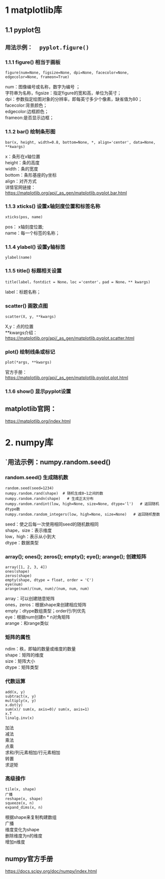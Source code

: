 # 1 matplotlib库
## 1.1 pyplot包
## `用法示例：  pyplot.figure()`
### 1.1.1 figure() 相当于画板
```
figure(num=None, figsize=None, dpi=None, facecolor=None, edgecolor=None, frameon=True)
```
num：图像编号或名称，数字为编号 ；<br>
字符串为名称，figsize：指定figure的宽和高，单位为英寸；<br>
dpi：参数指定绘图对象的分辨率，即每英寸多少个像素，缺省值为80；<br>
facecolor:背景颜色；<br>
edgecolor:边框颜色；<br>
frameon:是否显示边框；<br>
### 1.1.2 bar() 绘制条形图
```
bar(x, height, width=0.8, bottom=None, *, align='center', data=None, **kwargs)
```
x：条形在x轴位置<br>
height：条的高度<br>
width：条的宽度<br>
bottom：条形基座的y坐标<br>
align：对齐方式<br>
详情官网链接：<br>
https://matplotlib.org/api/_as_gen/matplotlib.pyplot.bar.html

### 1.1.3 xticks() 设置x轴刻度位置和标签名称
```
xticks(pos, name)
```
pos： x轴刻度位置;<br>
name：每一个标签的名称；<br>

### 1.1.4 ylabel() 设置y轴标签
```
ylabel(name)
```
### 1.1.5 title() 标题相关设置
```
title(label，fontdict = None，loc ='center'，pad = None，** kwargs)
```
label：标题名称；<br>

### scatter() 画散点图
```
scatter(X, y, **kwargs)
```
X,y：点的位置 <br>
**kwargs介绍：<br>
https://matplotlib.org/api/_as_gen/matplotlib.pyplot.scatter.html

### plot() 绘制线条或标记
```
plot(*args, **kwargs)
```
官方手册： <br>
https://matplotlib.org/api/_as_gen/matplotlib.pyplot.plot.html


### 1.1.6 show() 显示pyplot设置
## matplotlib官网：
https://matplotlib.org/index.html

# 2. numpy库
## `用法示例：numpy.random.seed()
### random.seed() 生成随机数
```
random.seed(seed=1234)
numpy.random.rand(shape)  # 随机生成0~1之间的数
numpy.random.randn(shape)   # 生成正太分布
numpy.random.randint(low, high=None, size=None, dtype='l')   # 返回随机dtype数
numpy.random.random_integers(low, high=None, size=None)   # 返回随机整数

```
seed：使之后每一次使用相同seed的随机数相同 <br>
shape，size：表示维度 <br>
low，high：表示从小到大 <br>
dtype：数据类型 <br>

### array(); ones(); zeros(); empty(); eye(); arange(); 创建矩阵
```
array([1, 2, 3, 4])
ones(shape)
zeros(shape)
empty(shape, dtype = float, order = 'C')
eye(num)
arange(num)/(num, num)/(num, num, num)
```
array：可以创建随意矩阵<br>
ones，zeros：根据shape来创建相应矩阵<br>
empty：dtype数组类型；order行/列优先<br>
eye：根据num创建n * n对角矩阵<br>
arange：和range类似

### 矩阵的属性
ndim：秩，即轴的数量或维度的数量 <br>
shape：矩阵的维度 <br>
size：矩阵大小 <br>
dtype：矩阵类型 <br>

### 代数运算
```
add(x, y)
subtract(x, y)
multiply(x, y)
x.dot(y)
sum(x)/ sum(x, axis=0)/ sum(x, axis=1)
x.T
linalg.inv(x)
```
加法 <br>
减法 <br>
乘法 <br>
点乘 <br>
求和/列元素相加/行元素相加 <br>
转置 <br>
求逆矩 <br>

### 高级操作
```
tile(x, shape)
广播
reshape(x, shape)
squeeze(x, n)
expand_dims(x, n)
```
根据shape来复制构建数组 <br>
广播 <br>
维度变化为shape <br>
删除维度为n的维度 <br>
增加n维度 <br>

## numpy官方手册
https://docs.scipy.org/doc/numpy/index.html  <br>


